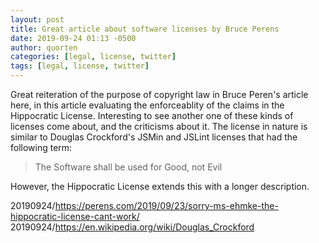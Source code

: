 ```yaml
---
layout: post
title: Great article about software licenses by Bruce Perens
date: 2019-09-24 01:13 -0500
author: quorten
categories: [legal, license, twitter]
tags: [legal, license, twitter]
---
```


Great reiteration of the purpose of copyright law in Bruce Peren's
article here, in this article evaluating the enforceablity of the
claims in the Hippocratic License.  Interesting to see another one of
these kinds of licenses come about, and the criticisms about it.  The
license in nature is similar to Douglas Crockford's JSMin and JSLint
licenses that had the following term:

> The Software shall be used for Good, not Evil

However, the Hippocratic License extends this with a longer
description.

20190924/https://perens.com/2019/09/23/sorry-ms-ehmke-the-hippocratic-license-cant-work/  
20190924/https://en.wikipedia.org/wiki/Douglas_Crockford
